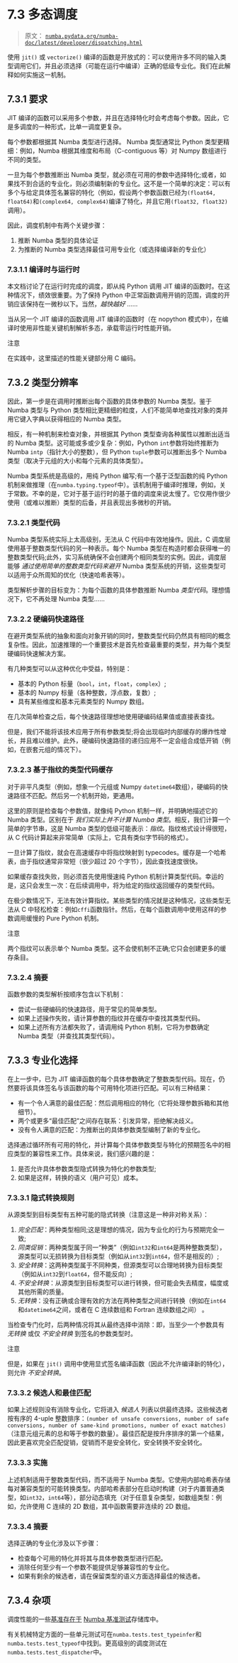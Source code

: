 # 7.3 多态调度

> 原文： [`numba.pydata.org/numba-doc/latest/developer/dispatching.html`](http://numba.pydata.org/numba-doc/latest/developer/dispatching.html)

使用 `jit()` 或 `vectorize()` 编译的函数是开放式的：可以使用许多不同的输入类型调用它们，并且必须选择（可能在运行中编译）正确的低级专业化。我们在此解释如何实施这一机制。

## 7.3.1 要求

JIT 编译的函数可以采用多个参数，并且在选择特化时会考虑每个参数。因此，它是多调度的一种形式，比单一调度更复杂。

每个参数都根据其 Numba 类型进行选择。 Numba 类型通常比 Python 类型更精细：例如，Numba 根据其维度和布局（C-contiguous 等）对 Numpy 数组进行不同的类型。

一旦为每个参数推断出 Numba 类型，就必须在可用的参数中选择特化;或者，如果找不到合适的专业化，则必须编制新的专业化。这不是一个简单的决定：可以有多个与给定具体签名兼容的特化（例如，假设两个参数函数已经为`(float64, float64)`和`(complex64, complex64)`编译了特化，并且它用`(float32, float32)`调用）。

因此，调度机制中有两个关键步骤：

1.  推断 Numba 类型的具体论证
2.  为推断的 Numba 类型选择最佳可用专业化（或选择编译新的专业化）

### 7.3.1.1 编译时与运行时

本文档讨论了在运行时完成的调度，即从纯 Python 调用 JIT 编译的函数时。在这种情况下，绩效很重要。为了保持 Python 中正常函数调用开销的范围，调度的开销应该保持在一微秒以下。当然，*越快越好* ......

当从另一个 JIT 编译的函数调用 JIT 编译的函数时（在 nopython 模式中），在编译时使用非性能关键机制解析多态，承载零运行时性能开销。

注意

在实践中，这里描述的性能关键部分用 C 编码。

## 7.3.2 类型分辨率

因此，第一步是在调用时推断出每个函数的具体参数的 Numba 类型。鉴于 Numba 类型与 Python 类型相比更精细的粒度，人们不能简单地查找对象的类并用它键入字典以获得相应的 Numba 类型。

相反，有一种机制来检查对象，并根据其 Python 类型查询各种属性以推断出适当的 Numba 类型。这可能或多或少复杂：例如，Python `int`参数将始终推断为 Numba `intp`（指针大小的整数），但 Python `tuple`参数可以推断出多个 Numba 类型（取决于元组的大小和每个元素的具体类型）。

Numba 类型系统是高级的，用纯 Python 编写;有一个基于泛型函数的纯 Python 机制来做推理（在`numba.typing.typeof`中）。该机制用于编译时推理，例如，关于常数。不幸的是，它对于基于运行时的基于值的调度来说太慢了。它仅用作很少使用（或难以推断）类型的后备，并且表现出多微秒的开销。

### 7.3.2.1 类型代码

Numba 类型系统实际上太高级别，无法从 C 代码中有效地操作。因此，C 调度层使用基于整数类型代码的另一种表示。每个 Numba 类型在构造时都会获得唯一的整数类型代码;此外，实习系统确保不会创建两个相同类型的实例。因此，调度层能够 *通过使用简单的整数类型代码来避开* Numba 类型系统的开销，这些类型可以适用于众所周知的优化（快速哈希表等）。

类型解析步骤的目标变为：为每个函数的具体参数推断 Numba *类型代码*。理想情况下，它不再处理 Numba 类型......

### 7.3.2.2 硬编码快速路径

在避开类型系统的抽象和面向对象开销的同时，整数类型代码仍然具有相同的概念复杂性。因此，加速推理的一个重要技术是首先检查最重要的类型，并为每个类型硬编码快速解决方案。

有几种类型可以从这种优化中受益，特别是：

*   基本的 Python 标量（`bool`，`int`，`float`，`complex`）;
*   基本的 Numpy 标量（各种整数，浮点数，复数）;
*   具有某些维度和基本元素类型的 Numpy 数组。

在几次简单检查之后，每个快速路径理想地使用硬编码结果值或直接表查找。

但是，我们不能将该技术应用于所有参数类型;将会出现临时内部缓存的爆炸性增长，并且难以维护。此外，硬编码快速路径的递归应用不一定会组合成低开销（例如，在嵌套元组的情况下）。

### 7.3.2.3 基于指纹的类型代码缓存

对于非平凡类型（例如，想象一个元组或 Numpy `datetime64`数组），硬编码的快速路径不匹配。然后另一个机制开始，更通用。

这里的原则是检查每个参数值，就像纯 Python 机制一样，并明确地描述它的 Numba 类型。区别在于 *我们实际上并不计算 Numba 类型*。相反，我们计算一个简单的字节串，这是 Numba 类型的低级可能表示：*指纹*。指纹格式设计得很短，从 C 代码计算起来非常简单（实际上，它具有类似字节码的格式）。

一旦计算了指纹，就会在高速缓存中将指纹映射到 typecodes。缓存是一个哈希表，由于指纹通常非常短（很少超过 20 个字节），因此查找速度很快。

如果缓存查找失败，则必须首先使用慢速纯 Python 机制计算类型代码。幸运的是，这只会发生一次：在后续调用中，将为给定的指纹返回缓存的类型代码。

在极少数情况下，无法有效计算指纹。某些类型的情况就是这种情况，这些类型无法从 C 中轻松检查：例如`cffi`函数指针。然后，在每个函数调用中使用这样的参数调用缓慢的 Pure Python 机制。

注意

两个指纹可以表示单个 Numba 类型。这不会使机制不正确;它只会创建更多的缓存条目。

### 7.3.2.4 摘要

函数参数的类型解析按顺序包含以下机制：

*   尝试一些硬编码的快速路径，用于常见的简单类型。
*   如果上述操作失败，请计算参数的指纹并在缓存中查找其类型代码。
*   如果上述所有方法都失败了，请调用纯 Python 机制，它将为参数确定 Numba 类型（并查找其类型代码）。

## 7.3.3 专业化选择

在上一步中，已为 JIT 编译函数的每个具体参数确定了整数类型代码。现在，仍然要将该具体签名与该函数的每个可用特化项进行匹配。可以有三种结果：

*   有一个令人满意的最佳匹配：然后调用相应的特化（它将处理参数拆箱和其他细节）。
*   两个或更多“最佳匹配”之间存在联系：引发异常，拒绝解决歧义。
*   没有令人满意的匹配：为推断出的具体参数类型编制了新的专业化。

选择通过循环所有可用的特化，并计算每个具体参数类型与特化的预期签名中的相应类型的兼容性来工作。具体来说，我们感兴趣的是：

1.  是否允许具体参数类型隐式转换为特化的参数类型;
2.  如果是这样，转换的语义（用户可见）成本。

### 7.3.3.1 隐式转换规则

从源类型到目标类型有五种可能的隐式转换（注意这是一种非对称关系）：

1.  *完全匹配*：两种类型相同;这是理想的情况，因为专业化的行为与预期完全一致;
2.  *同类促销*：两种类型属于同一“种类”（例如`int32`和`int64`是两种整数类型），源类型可以无损转换为目标类型（例如从`int32`到`int64`，但不是相反的）;
3.  *安全转换*：这两种类型属于不同种类，但源类型可以合理地转换为目标类型（例如从`int32`到`float64`，但不能反向）;
4.  *不安全转换*：从源类型到目标类型可以进行转换，但可能会失去精度，幅度或其他所需的质量。
5.  *无转换*：没有正确或合理有效的方法在两种类型之间进行转换（例如在`int64`和`datetime64`之间，或者在 C 连续数组和 Fortran 连续数组之间） 。

当检查专门化时，后两种情况将其从最终选择中消除：即，当至少一个参数具有 *无转换* 或仅 *不安全转换* 到签名的参数类型时。

注意

但是，如果在 `jit()` 调用中使用显式签名编译函数（因此不允许编译新的特化），则允许 *不安全转换*。

### 7.3.3.2 候选人和最佳匹配

如果上述规则没有消除专业化，它将进入 *候选人* 列表以供最终选择。这些候选者按有序的 4-uple 整数排序：`(number of unsafe conversions, number of safe conversions, number of same-kind promotions, number of exact matches)`（注意元组元素的总和等于参数的数量）。最佳匹配是按升序排序的第一个结果，因此更喜欢完全匹配促销，促销而不是安全转化，安全转换不安全转化。

### 7.3.3.3 实施

上述机制适用于整数类型代码，而不适用于 Numba 类型。它使用内部哈希表存储每对兼容类型的可能转换类型。内部哈希表部分在启动时构建（对于内置普通类型，如`int32`，`int64`等），部分动态填充（对于任意复杂类型，如数组类型：例如，允许使用 C 连续的 2D 数组，其中函数需要非连续的 2D 数组。

### 7.3.3.4 摘要

选择正确的专业化涉及以下步骤：

*   检查每个可用的特化并将其与具体参数类型进行匹配。
*   消除任何至少有一个参数不能提供足够兼容性的专业化。
*   如果有剩余的候选者，请在保留类型的语义方面选择最佳的候选者。

## 7.3.4 杂项

调度性能的一些[基准存在于](https://github.com/numba/numba-benchmark/blob/master/benchmarks/bench_dispatch.py) [Numba 基准测试](https://github.com/numba/numba-benchmark)存储库中。

有关机械特定方面的一些单元测试可在`numba.tests.test_typeinfer`和`numba.tests.test_typeof`中找到。更高级别的调度测试在`numba.tests.test_dispatcher`中。